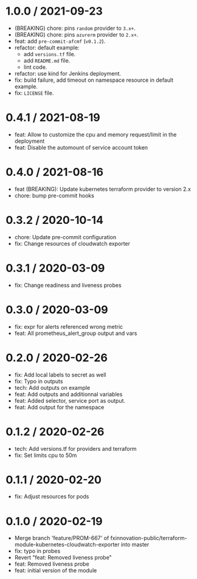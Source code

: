 1.0.0 / 2021-09-23
==================

* (BREAKING) chore: pins `random` provider to `3.x+`.
* (BREAKING) chore: pins `azurerm` provider to `2.x+`.
* feat: add `pre-commit-afcmf` (`v0.1.2`).
* refactor: default example:
  * add `versions.tf` file.
  * add `README.md` file.
  * lint code.
* refactor: use kind for Jenkins deployment.
* fix: build failure, add timeout on namespace resource in default example.
* fix: `LICENSE` file.

0.4.1 / 2021-08-19
==================

* feat: Allow to customize the cpu and memory request/limit in the deployment
* feat: Disable the automount of service account token

0.4.0 / 2021-08-16
==================

  * feat (BREAKING): Update kubernetes terraform provider to version 2.x
  * chore: bump pre-commit hooks

0.3.2 / 2020-10-14
==================

  * chore: Update pre-commit configuration
  * fix: Change resources of cloudwatch exporter

0.3.1 / 2020-03-09
==================

  * fix: Change readiness and liveness probes

0.3.0 / 2020-03-09
==================

  * fix: expr for alerts referenced wrong metric
  * feat: All prometheus_alert_group output and vars

0.2.0 / 2020-02-26
==================

  * fix: Add local labels to secret as well
  * fix: Typo in outputs
  * tech: Add outputs on example
  * feat: Add outputs and additionnal variables
  * feat: Added selector, service port as output.
  * feat: Add output for the namespace

0.1.2 / 2020-02-26
==================

  * tech: Add versions.tf for providers and terraform
  * fix: Set limits cpu to 50m

0.1.1 / 2020-02-20
==================

  * fix: Adjust resources for pods

0.1.0 / 2020-02-19
==================

  * Merge branch 'feature/PROM-667' of fxinnovation-public/terraform-module-kubernetes-cloudwatch-exporter into master
  * fix: typo in probes
  * Revert "feat: Removed liveness probe"
  * feat: Removed liveness probe
  * feat: initial version of the module
